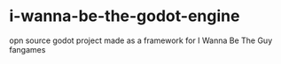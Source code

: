 # i-wanna-be-the-godot-engine
opn source godot project made as a framework for I Wanna Be The Guy fangames
